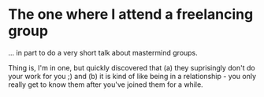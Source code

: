 # The one where I attend a freelancing group

... in part to do a very short talk about mastermind groups.

Thing is, I'm in one, but quickly discovered that (a) they suprisingly don't do your work for you ;) and
(b) it is kind of like being in a relationship - you only really get to know them after you've joined them
for a while.
